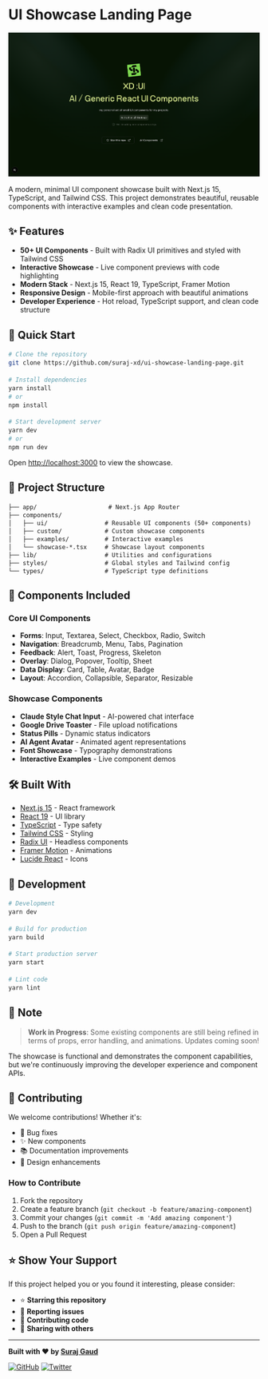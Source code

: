 # UI Showcase Landing Page

![OG Image](og-image.png)

A modern, minimal UI component showcase built with Next.js 15, TypeScript, and Tailwind CSS. This project demonstrates beautiful, reusable components with interactive examples and clean code presentation.

## ✨ Features

- **50+ UI Components** - Built with Radix UI primitives and styled with Tailwind CSS
- **Interactive Showcase** - Live component previews with code highlighting
- **Modern Stack** - Next.js 15, React 19, TypeScript, Framer Motion
- **Responsive Design** - Mobile-first approach with beautiful animations
- **Developer Experience** - Hot reload, TypeScript support, and clean code structure

## 🚀 Quick Start

```bash
# Clone the repository
git clone https://github.com/suraj-xd/ui-showcase-landing-page.git

# Install dependencies
yarn install
# or
npm install

# Start development server
yarn dev
# or
npm run dev
```

Open [http://localhost:3000](http://localhost:3000) to view the showcase.

## 📁 Project Structure

```
├── app/                    # Next.js App Router
├── components/
│   ├── ui/                # Reusable UI components (50+ components)  
│   ├── custom/            # Custom showcase components
│   ├── examples/          # Interactive examples
│   └── showcase-*.tsx     # Showcase layout components
├── lib/                   # Utilities and configurations
├── styles/                # Global styles and Tailwind config
└── types/                 # TypeScript type definitions
```

## 🎨 Components Included

### Core UI Components
- **Forms**: Input, Textarea, Select, Checkbox, Radio, Switch
- **Navigation**: Breadcrumb, Menu, Tabs, Pagination
- **Feedback**: Alert, Toast, Progress, Skeleton
- **Overlay**: Dialog, Popover, Tooltip, Sheet
- **Data Display**: Card, Table, Avatar, Badge
- **Layout**: Accordion, Collapsible, Separator, Resizable

### Showcase Components
- **Claude Style Chat Input** - AI-powered chat interface
- **Google Drive Toaster** - File upload notifications
- **Status Pills** - Dynamic status indicators
- **AI Agent Avatar** - Animated agent representations
- **Font Showcase** - Typography demonstrations
- **Interactive Examples** - Live component demos

## 🛠️ Built With

- [Next.js 15](https://nextjs.org/) - React framework
- [React 19](https://reactjs.org/) - UI library
- [TypeScript](https://www.typescriptlang.org/) - Type safety
- [Tailwind CSS](https://tailwindcss.com/) - Styling
- [Radix UI](https://www.radix-ui.com/) - Headless components
- [Framer Motion](https://www.framer.com/motion/) - Animations
- [Lucide React](https://lucide.dev/) - Icons

## 🔧 Development

```bash
# Development
yarn dev

# Build for production
yarn build

# Start production server
yarn start

# Lint code
yarn lint
```

## 📝 Note

> **Work in Progress**: Some existing components are still being refined in terms of props, error handling, and animations. Updates coming soon! 

The showcase is functional and demonstrates the component capabilities, but we're continuously improving the developer experience and component APIs.

## 🤝 Contributing

We welcome contributions! Whether it's:
- 🐛 Bug fixes
- ✨ New components
- 📚 Documentation improvements
- 🎨 Design enhancements

### How to Contribute

1. Fork the repository
2. Create a feature branch (`git checkout -b feature/amazing-component`)
3. Commit your changes (`git commit -m 'Add amazing component'`)
4. Push to the branch (`git push origin feature/amazing-component`)
5. Open a Pull Request

## ⭐ Show Your Support

If this project helped you or you found it interesting, please consider:

- ⭐ **Starring this repository**
- 🐛 **Reporting issues**
- 🔀 **Contributing code**
- 📢 **Sharing with others**

---

**Built with ❤️ by [Suraj Gaud](https://github.com/suraj-xd)**

[![GitHub](https://img.shields.io/badge/GitHub-suraj--xd-black?style=for-the-badge&logo=github)](https://github.com/suraj-xd)
[![Twitter](https://img.shields.io/badge/Twitter-@notsurajgaud-1DA1F2?style=for-the-badge&logo=twitter)](https://twitter.com/notsurajgaud)
